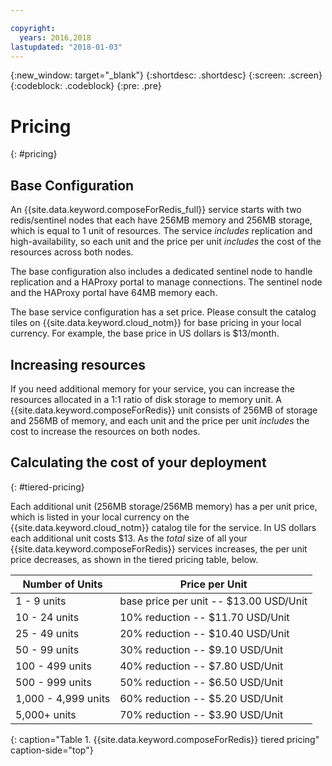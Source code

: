 ```yaml
---

copyright:
  years: 2016,2018
lastupdated: "2018-01-03"
---
```


{:new_window: target="_blank"}
{:shortdesc: .shortdesc}
{:screen: .screen}
{:codeblock: .codeblock}
{:pre: .pre}

# Pricing
{: #pricing}

## Base Configuration

An {{site.data.keyword.composeForRedis_full}} service starts with two redis/sentinel nodes that each have 256MB memory and 256MB storage, which is equal to 1 unit of resources. The service _includes_ replication and high-availability, so each unit and the price per unit _includes_ the cost of the resources across both nodes.

The base configuration also includes a dedicated sentinel node to handle replication and a HAProxy portal to manage connections. The sentinel node and the HAProxy portal have 64MB memory each.

The base service configuration has a set price. Please consult the catalog tiles on {{site.data.keyword.cloud_notm}} for base pricing in your local currency. For example, the base price in US dollars is $13/month.

## Increasing resources

If you need additional memory for your service, you can increase the resources allocated in a 1:1 ratio of disk storage to memory unit. A {{site.data.keyword.composeForRedis}} unit consists of 256MB of storage and 256MB of memory, and each unit and the price per unit _includes_ the cost to increase the resources on both nodes.

## Calculating the cost of your deployment
{: #tiered-pricing}

Each additional unit (256MB storage/256MB memory) has a per unit price, which is listed in your local currency on the {{site.data.keyword.cloud_notm}} catalog tile for the service. In US dollars each additional unit costs $13. As the _total_ size of all your {{site.data.keyword.composeForRedis}} services increases, the per unit price decreases, as shown in the tiered pricing table, below.

Number of Units|Price per Unit
----------|-----------
1 - 9 units|base price per unit -- $13.00 USD/Unit
10 - 24 units|10% reduction -- $11.70 USD/Unit
25 - 49 units|20% reduction -- $10.40 USD/Unit
50 - 99 units|30% reduction -- $9.10 USD/Unit
100 - 499 units|40% reduction -- $7.80 USD/Unit
500 - 999 units|50% reduction -- $6.50 USD/Unit
1,000 - 4,999 units|60% reduction -- $5.20 USD/Unit
5,000+ units|70% reduction -- $3.90 USD/Unit
{: caption="Table 1. {{site.data.keyword.composeForRedis}} tiered pricing" caption-side="top"}

